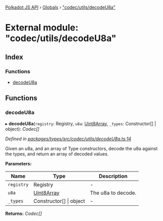 [Polkadot JS API](../README.md) › [Globals](../globals.md) › ["codec/utils/decodeU8a"](_codec_utils_decodeu8a_.md)

# External module: "codec/utils/decodeU8a"

## Index

### Functions

* [decodeU8a](_codec_utils_decodeu8a_.md#decodeu8a)

## Functions

###  decodeU8a

▸ **decodeU8a**(`registry`: Registry, `u8a`: [Uint8Array](../classes/_codec_raw_.raw.md#static-uint8array), `_types`: Constructor[] | object): *Codec[]*

*Defined in [packages/types/src/codec/utils/decodeU8a.ts:14](https://github.com/polkadot-js/api/blob/0e7c508d7f/packages/types/src/codec/utils/decodeU8a.ts#L14)*

Given an u8a, and an array of Type constructors, decode the u8a against the
types, and return an array of decoded values.

**Parameters:**

Name | Type | Description |
------ | ------ | ------ |
`registry` | Registry | - |
`u8a` | [Uint8Array](../classes/_codec_raw_.raw.md#static-uint8array) | The u8a to decode. |
`_types` | Constructor[] &#124; object | - |

**Returns:** *Codec[]*
